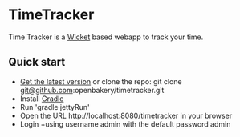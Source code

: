 TimeTracker
===========

Time Tracker is a [Wicket](http://wicket.apapche.org/) based webapp to track your time.

Quick start
------------

* [Get the latest version](https://github.com/openbakery/timetracker/zipball/master) or clone the repo: git clone git@github.com:openbakery/timetracker.git
* Install [Gradle](http://gradle.org)
* Run 'gradle jettyRun'
* Open the URL http://localhost:8080/timetracker in your browser
* Login +using username admin with the default password admin

